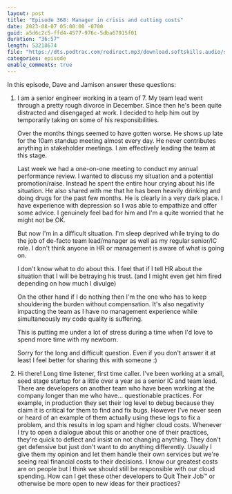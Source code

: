 ```yaml
---
layout: post
title: "Episode 368: Manager in crisis and cutting costs"
date: 2023-08-07 05:00:00 -0700
guid: a5d6c2c5-ffd4-4577-976c-5dba67915f01
duration: "36:57"
length: 53218674
file: "https://dts.podtrac.com/redirect.mp3/download.softskills.audio/sse-368.mp3"
categories: episode
enable_comments: true
---
```


In this episode, Dave and Jamison answer these questions:

1. I am a senior engineer working in a team of 7. My team lead went through a pretty rough divorce in December. Since then he's been quite distracted and disengaged at work. I decided to help him out by temporarily taking on some of his responsibilities.
   
   Over the months things seemed to have gotten worse. He shows up late for the 10am standup meeting almost every day. He never contributes anything in stakeholder meetings. I am effectively leading the team at this stage.
   
   Last week we had a one-on-one meeting to conduct my annual performance review. I wanted to discuss my situation and a potential promotion/raise. Instead he spent the entire hour crying about his life situation. He also shared with me that he has been heavily drinking and doing drugs for the past few months. He is clearly in a very dark place. I have experience with depression so I was able to empathize and offer some advice. I genuinely feel bad for him and I'm a quite worried that he might not be OK.
   
   But now I'm in a difficult situation. I'm sleep deprived while trying to do the job of de-facto team lead/manager as well as my regular senior/IC role. I don't think anyone in HR or management is aware of what is going on.
   
   I don't know what to do about this. I feel that if I tell HR about the situation that I will be betraying his trust. (and I might even get him fired depending on how much I divulge)
   
   On the other hand if I do nothing then I'm the one who has to keep shouldering the burden without compensation. It's also negativity impacting the team as I have no management experience while simultaneously my code quality is suffering.
   
   This is putting me under a lot of stress during a time when I'd love to spend more time with my newborn.
   
   Sorry for the long and difficult question. Even if you don't answer it at least I feel better for sharing this with someone :)

2. Hi there! Long time listener, first time caller. I've been working at a small, seed stage startup for a little over a year as a senior IC and team lead. There are developers on another team who have been working at the company longer than me who have... questionable practices. For example, in production they set their log level to debug because they claim it is critical for them to find and fix bugs. However I've never seen or heard of an example of them actually using these logs to fix a problem, and this results in log spam and higher cloud costs. Whenever I try to open a dialogue about this or another one of their practices, they're quick to deflect and insist on not changing anything. They don't get defensive but just don't want to do anything differently. Usually I give them my opinion and let them handle their own services but we're seeing real financial costs to their decisions. I know our greatest costs are on people but I think we should still be responsible with our cloud spending. How can I get these other developers to Quit Their Job™ or otherwise be more open to new ideas for their practices?
